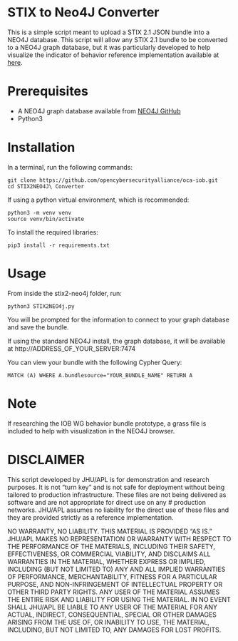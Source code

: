 # STIX to Neo4J Converter
This is a simple script meant to upload a STIX 2.1 JSON bundle into a NEO4J database. This script will allow any STIX 2.1 bundle to be converted to a NEO4J graph database, but it was particularly developed to help visualize the indicator of behavior reference implementation available at [here](https://github.com/opencybersecurityalliance/oca-iob/tree/main/apl_reference_implementation_bundle/revision_1).

# Prerequisites
- A NEO4J graph database available from [NEO4J GitHub](https://github.com/neo4j)
- Python3

# Installation
In a terminal, run the following commands:
```
git clone https://github.com/opencybersecurityalliance/oca-iob.git
cd STIX2NEO4J\ Converter
```
If using a python virtual environment, which is recommended:
```
python3 -m venv venv
source venv/bin/activate
```
To install the required libraries:
```
pip3 install -r requirements.txt
```

# Usage
From inside the stix2-neo4j folder, run:
```
python3 STIX2NEO4j.py
```

You will be prompted for the information to connect to your graph database and save the bundle.

If using the standard NEO4J install, the graph database, it will be available at http://ADDRESS_OF_YOUR_SERVER:7474

You can view your bundle with the following Cypher Query:
```
MATCH (A) WHERE A.bundlesource="YOUR_BUNDLE_NAME" RETURN A
```
# Note
If researching the IOB WG behavior bundle prototype, a grass file is included to help with visualization in the NEO4J browser.

# DISCLAIMER
This script developed by JHU/APL is for demonstration and research purposes. It is not “turn key” and is not safe for deployment without being tailored to production infrastructure. These files are not being delivered as software and are not appropriate for direct use on any # production networks. JHU/APL assumes no liability for the direct use of these files and they are provided strictly as a reference implementation.

NO WARRANTY, NO LIABILITY. THIS MATERIAL IS PROVIDED “AS IS.” JHU/APL MAKES NO REPRESENTATION OR WARRANTY WITH RESPECT TO THE PERFORMANCE OF THE MATERIALS, INCLUDING THEIR SAFETY, EFFECTIVENESS, OR COMMERCIAL VIABILITY, AND DISCLAIMS ALL WARRANTIES IN THE MATERIAL, WHETHER EXPRESS OR IMPLIED, INCLUDING (BUT NOT LIMITED TO) ANY AND ALL IMPLIED WARRANTIES OF PERFORMANCE, MERCHANTABILITY, FITNESS FOR A PARTICULAR PURPOSE, AND NON-INFRINGEMENT OF INTELLECTUAL PROPERTY OR OTHER THIRD PARTY RIGHTS. ANY USER OF THE MATERIAL ASSUMES THE ENTIRE RISK AND LIABILITY FOR USING THE MATERIAL. IN NO EVENT SHALL JHU/APL BE LIABLE TO ANY USER OF THE MATERIAL FOR ANY ACTUAL, INDIRECT, CONSEQUENTIAL, SPECIAL OR OTHER DAMAGES ARISING FROM THE USE OF, OR INABILITY TO USE, THE MATERIAL, INCLUDING, BUT NOT LIMITED TO, ANY DAMAGES FOR LOST PROFITS.
